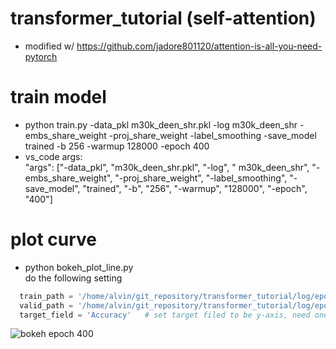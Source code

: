 # transformer_tutorial (self-attention)
  - modified w/ https://github.com/jadore801120/attention-is-all-you-need-pytorch

# train model
  - python train.py -data_pkl m30k_deen_shr.pkl -log m30k_deen_shr -embs_share_weight -proj_share_weight -label_smoothing -save_model trained -b 256 -warmup 128000 -epoch 400
  - vs_code args: \
  "args": ["-data_pkl", "m30k_deen_shr.pkl", "-log", " m30k_deen_shr", "-embs_share_weight", "-proj_share_weight", "-label_smoothing", "-save_model", "trained", "-b", "256", "-warmup", "128000", "-epoch", "400"]

# plot curve
  - python bokeh_plot_line.py\
  do the following setting
  ```python
    train_path = '/home/alvin/git_repository/transformer_tutorial/log/epoch400/m30k_deen_shr.train.log'
    valid_path = '/home/alvin/git_repository/transformer_tutorial/log/epoch400/m30k_deen_shr.valid.log'
    target_field = 'Accuracy'   # set target filed to be y-axis, need one of fileds which get_example() setup
  ```
  ![bokeh epoch 400](https://i.imgur.com/T6vNU0e.jpg|width=400px)
